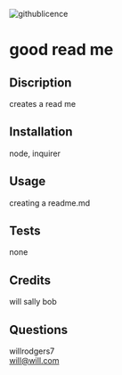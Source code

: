 ![githublicence](https://img.shields.io/badge/MIT-Licence-green)
 # good read me

## Discription
creates a read me
## Installation
node, inquirer
## Usage
creating a readme.md
## Tests
none
## Credits
will sally bob
## Questions
willrodgers7</br>
will@will.com




